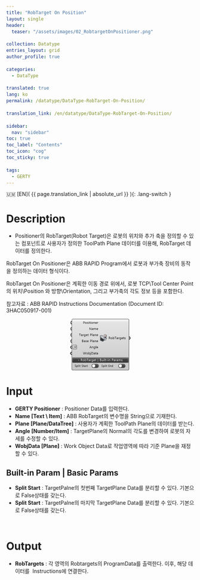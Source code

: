 ```yaml
---
title: "RobTarget On Position"
layout: single
header:
  teaser: "/assets/images/02_RobtargetOnPositioner.png"

collection: Datatype
entries_layout: grid
author_profile: true

categories:
  - DataType

translated: true
lang: ko
permalink: /datatype/DataType-RobTarget-On-Position/

translation_link: /en/datatype/DataType-RobTarget-On-Position/

sidebar:
  nav: "sidebar"
toc: true
toc_label: "Contents"
toc_icon: "cog"
toc_sticky: true

tags: 
  - GERTY
---
```


:us_outlying_islands: [EN]( {{ page.translation_link | absolute_url }} ){: .lang-switch }

# Description

* Positioner의 RobTarget(Robot Target)은 로봇의 위치와 추가 축을 정의할 수 있는 컴포넌트로 사용자가 정의한 ToolPath Plane 데이터를 이용해, RobTarget 데이터를 정의한다.

RobTarget On Positioner은 ABB RAPID Program에서 로봇과 부가축 장비의 동작을 정의하는 데이터 형식이다.

RobTarget On Positioner은 계획한 이동 경로 위에서, 로봇 TCP\Tool Center Point 의 위치\Position 와 방향\Orientation, 그리고 부가축의 각도 정보 등을 포함한다.

참고자료 : ABB RAPID Instructions Documentation (Document ID: 3HAC050917-001)

<p align="center">  <img src="/assets/images/02_RobtargetOnPositioner.png" align="center" width="32%"></p>


# Input

* **GERTY Positioner** : Positioner Data를 입력한다.
* **Name [Text \ Item]** : ABB RobTarget의 변수명을 String으로 기재한다.
* **Plane [Plane/DataTree]** : 사용자가 계획한 ToolPath Plane의 데이터를 받는다.
* **Angle [Number/Item]** : TargetPlane의 Normal의 각도를 변경하여 로봇의 자세를 수정할 수 있다.
* **WobjData [Plane]** : Work Object Data로 작업영역에 따라 기준 Plane을 재정할 수 있다.

## Built-in Param | Basic Params​

* **Split Start** : TargetPalne의 첫번째 TargetPlane Data를 분리할 수 있다. 기본으로 False상태를 갖는다.
* **Split Start** : TargetPalne의 마지막 TargetPlane Data를 분리할 수 있다. 기본으로 False상태를 갖는다.

<br>

# Output

* **RobTargets** : 각 영역의 Robtargets의 ProgramData를 출력한다. 이후, 해당 데이터를  Instructions에 연결한다.
